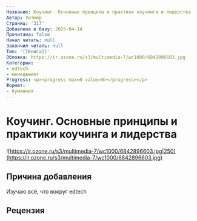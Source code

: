 ```yaml
---
Название: Коучинг. Основные принципы и практики коучинга и лидерства
Автор: Уитмор
Страниц: '317'
Добавлена в базу: 2025-04-14
Прочитана: false
Начал читать: null
Закончил читать: null
Тип: '[[Книга]]'
Обложка: https://ir.ozone.ru/s3/multimedia-7/wc1000/6842896603.jpg
Категории:
- edtech
- менеджмент
Progress: <p><progress max=0 value=0></progress></p>
Формат:
- бумажная
---
```

# Коучинг. Основные принципы и практики коучинга и лидерства

![https://ir.ozone.ru/s3/multimedia-7/wc1000/6842896603.jpg|250](https://ir.ozone.ru/s3/multimedia-7/wc1000/6842896603.jpg)

## Причина добавления

Изучаю всё, что вокруг edtech

## Рецензия